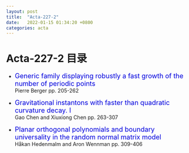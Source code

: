 ```yaml
---
layout: post
title:  "Acta-227-2"
date:   2022-01-15 01:34:20 +0800
categories: acta
---
```


# Acta-227-2 目录


- <font color="#0000dd" size="4">Generic family displaying robustly a fast growth of the number of periodic points</font>   
 Pierre Berger 
 pp. 205-262

- <font color="#0000dd" size="4">Gravitational instantons with faster than quadratic curvature decay. I</font>   
 Gao Chen and Xiuxiong Chen 
 pp. 263-307

- <font color="#0000dd" size="4">Planar orthogonal polynomials and boundary universality in the random normal matrix model</font>   
 Håkan Hedenmalm and Aron Wennman 
 pp. 309-406


